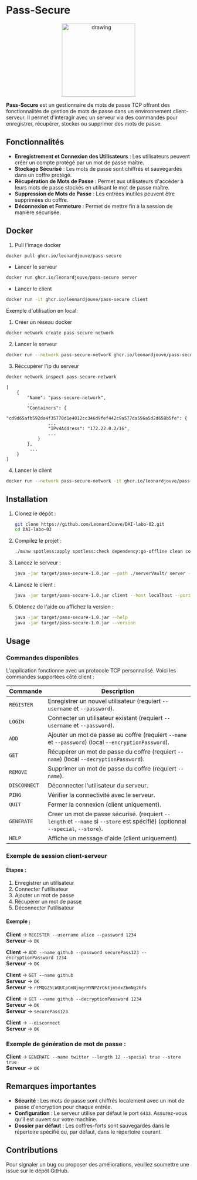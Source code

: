# Pass-Secure

<p align="center">
<img align="center" src="https://github.com/LeonardJouve/DAI-labo01/blob/Add-logo-readme/logo-pass-secure.png" alt="drawing" style="width:200px;" class="center"/>
</p>

**Pass-Secure** est un gestionnaire de mots de passe TCP offrant des fonctionnalités de gestion de mots de passe dans un environnement client-serveur. Il permet d'interagir avec un serveur via des commandes pour enregistrer, récupérer, stocker ou supprimer des mots de passe.

## Fonctionnalités

- **Enregistrement et Connexion des Utilisateurs** : Les utilisateurs peuvent créer un compte protégé par un mot de passe maître.
- **Stockage Sécurisé** : Les mots de passe sont chiffrés et sauvegardés dans un coffre protégé.
- **Récupération de Mots de Passe** : Permet aux utilisateurs d'accéder à leurs mots de passe stockés en utilisant le mot de passe maître.
- **Suppression de Mots de Passe** : Les entrées inutiles peuvent être supprimées du coffre.
- **Déconnexion et Fermeture** : Permet de mettre fin à la session de manière sécurisée.

## Docker

1. Pull l'image docker
```bash
docker pull ghcr.io/leonardjouve/pass-secure
```


- Lancer le serveur
```bash
docker run ghcr.io/leonardjouve/pass-secure server
```

- Lancer le client 
```bash
docker run -it ghcr.io/leonardjouve/pass-secure client
```

Exemple d'utilisation en local:

1. Créer un réseau docker
```bash
docker network create pass-secure-network
```

2. Lancer le serveur
```bash
docker run --network pass-secure-network ghcr.io/leonardjouve/pass-secure server -d
```

3. Réccupérer l'ip du serveur
```bash
docker network inspect pass-secure-network
```
```
[
    {
        "Name": "pass-secure-network",
        ...
        "Containers": {
            "cd9d65afb592da4f35770d1e4012cc346d9fef442c9a577da556a5d2d658b5fe": {
                ...
                "IPv4Address": "172.22.0.2/16",
                ...
            }
        },
         ...
    }
]
```

4. Lancer le client
```bash
docker run --network pass-secure-network -it ghcr.io/leonardjouve/pass-secure client --host 172.22.0.2
```

## Installation

1. Clonez le dépôt :
   ```bash
   git clone https://github.com/LeonardJouve/DAI-labo-02.git
   cd DAI-labo-02
   ```

2. Compilez le projet :
   ```bash
   ./mvnw spotless:apply spotless:check dependency:go-offline clean compile package
   ```

3. Lancez le serveur :
   ```bash
   java -jar target/pass-secure-1.0.jar --path ./serverVault/ server --port 9765 --thread 5
   ```

4. Lancez le client :
   ```bash
   java -jar target/pass-secure-1.0.jar client --host localhost --port 9765
   ```

5. Obtenez de l'aide ou affichez la version :
   ```bash
   java -jar target/pass-secure-1.0.jar --help
   java -jar target/pass-secure-1.0.jar --version
   ```

## Usage

### Commandes disponibles

L'application fonctionne avec un protocole TCP personnalisé. Voici les commandes supportées côté client :

| **Commande**     | **Description**                                                             |
|-------------------|-----------------------------------------------------------------------------|
| `REGISTER`      | Enregistrer un nouvel utilisateur (requiert `--username` et `--password`). |
| `LOGIN`         | Connecter un utilisateur existant (requiert `--username` et `--password`). |
| `ADD`           | Ajouter un mot de passe au coffre (requiert `--name` et `--password`) (local `--encryptionPassword`).     |
| `GET`           | Récupérer un mot de passe du coffre (requiert `--name`) (local `--decryptionPassword`).                  |
| `REMOVE`        | Supprimer un mot de passe du coffre (requiert `--name`).                  |
| `DISCONNECT`    | Déconnecter l'utilisateur du serveur.                                      |
| `PING`          | Vérifier la connectivité avec le serveur.                                  |
| `QUIT`          | Fermer la connexion (client uniquement).                                   |
| `GENERATE`      | Creer un mot de passe sécurisé. (requiert `--length` et `--name` si `--store` est spécifié) (optionnal `--special`, `--store`).                                   |
| `HELP`          | Affiche un message d'aide (client uniquement) |

### Exemple de session client-serveur

#### Étapes :
1. Enregistrer un utilisateur
2. Connecter l'utilisateur
3. Ajouter un mot de passe
4. Récupérer un mot de passe
5. Déconnecter l'utilisateur

#### Exemple :
**Client** → `REGISTER --username alice --password 1234`  
**Serveur** → `OK`

**Client** → `ADD --name github --password securePass123 --encryptionPassword 1234`  
**Serveur** → `OK`

**Client** → `GET --name github`  
**Serveur** → `OK`  
**Serveur** → `rFMQGZ5LWQUCpCmNjmgrHYNPZrGktjm5dxZbmNg2hfs`

**Client** → `GET --name github --decryptionPassword 1234`  
**Serveur** → `OK`  
**Serveur** → `securePass123`

**Client** → `--disconnect`  
**Serveur** → `OK`

### Exemple de génération de mot de passe :
**Client** → `GENERATE --name twitter --length 12 --special true --store true`  
**Serveur** → `OK`

## Remarques importantes

- **Sécurité** : Les mots de passe sont chiffrés localement avec un mot de passe d'encryption pour chaque entrée.
- **Configuration** : Le serveur utilise par défaut le port `6433`. Assurez-vous qu'il est ouvert sur votre machine.
- **Dossier par défaut** : Les coffres-forts sont sauvegardés dans le répertoire spécifié ou, par défaut, dans le répertoire courant.

## Contributions

Pour signaler un bug ou proposer des améliorations, veuillez soumettre une issue sur le dépôt GitHub.
